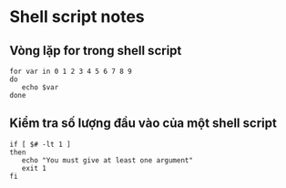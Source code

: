 # Shell script notes

## Vòng lặp for trong shell script

```
for var in 0 1 2 3 4 5 6 7 8 9
do
   echo $var
done
```

## Kiểm tra số lượng đầu vào của một shell script

```shell
if [ $# -lt 1 ]
then
   echo "You must give at least one argument"
   exit 1
fi
````

